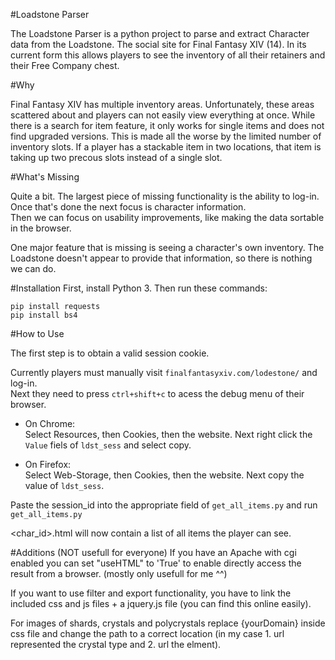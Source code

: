 #Loadstone Parser

The Loadstone Parser is a python project to parse and extract Character data from the Loadstone.  The social site for Final Fantasy XIV (14).  In its current form this allows players to see the inventory of all their retainers and their Free Company chest.

#Why

Final Fantasy XIV has multiple inventory areas.  Unfortunately, these areas scattered about and players can not easily view everything at once.  While there is a search for item feature, it only works for single items and does not find upgraded versions.  This is made all the worse by the limited number of inventory slots.  If a player has a stackable item in two locations, that item is taking up two precous slots instead of a single slot.

#What's Missing

Quite a bit.  The largest piece of missing functionality is the ability to log-in.  
Once that's done the next focus is character information.  
Then we can focus on usability improvements, like making the data sortable in the browser.

One major feature that is missing is seeing a character's own inventory.  The Loadstone doesn't appear to provide that information, so there is nothing we can do.

#Installation
First, install Python 3.  Then run these commands:
```
pip install requests
pip install bs4
```

#How to Use

The first step is to obtain a valid session cookie.

Currently players must manually visit `finalfantasyxiv.com/lodestone/` and log-in.  
Next they need to press `ctrl+shift+c` to acess the debug menu of their browser.

* On Chrome:  
Select Resources, then Cookies, then the website.  Next right click the `Value` fiels of `ldst_sess` and select copy.

* On Firefox:  
Select Web-Storage, then Cookies, then the website.  Next copy the value of `ldst_sess`.

Paste the session_id into the appropriate field of `get_all_items.py` and run `get_all_items.py`

<char_id>.html will now contain a list of all items the player can see.

#Additions (NOT usefull for everyone)
If you have an Apache with cgi enabled you can set "useHTML" to 'True' to enable directly access the result from a browser. (mostly only usefull for me ^^)

If you want to use filter and export functionality, you have to link the included css and js files + a jquery.js file (you can find this online easily).

For images of shards, crystals and polycrystals replace {yourDomain} inside css file and change the path to a correct location (in my case 1. url represented the crystal type and 2. url the elment).